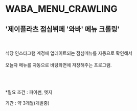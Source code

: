 # WABA_MENU_CRAWLING
## '제이플라츠 점심뷔페 '와바' 메뉴 크롤링'
<br/><br/>
식당 인스타그램 계정에 업데이트되는 점심메뉴를 자동으로 확인해서  
<br/>
오늘자 메뉴를 자동으로 바탕화면에 저장해주는 프로그램.  
<br/><br/><br/>
  
  
*필요 조건 : 파이썬, 엣지

기간 : 약 3개월(개발중)
